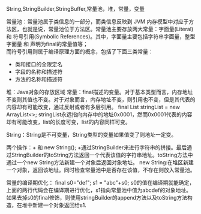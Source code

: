 String,StringBuilder,StringBuffer,常量池，堆，常量，变量

常量池：常量池属于类信息的一部分，而类信息反映到 JVM 内存模型中对应于方法区，也就是说，常量池位于方法区。常量池主要存放两大常量：字面量(Literal) 和 符号引用(Symbolic References)。其中，字面量主要包括字符串字面量，整型字面量 和 声明为final的常量值等；  
而符号引用则属于编译原理方面的概念，包括了下面三类常量：

- 类和接口的全限定名
- 字段的名称和描述符
- 方法的名称和描述符  
  
堆：Java对象的存放区域
常量：final描述的变量。对于基本类型而言，内存地址不变则其值也不变。对于对象而言，内存地址不变，则引用也不变，但是其代表的内容却有可能改变，通过反射或者有多层引用。
final List<String> stringList = new ArrayList<>;
stringList永远指向内存中的地址0x0001，然而0x0001代表的内容却有可能改变，list的长度可变，list的内容同样可变。

String：String是不可变量，String类型的变量如果值变了则地址一定变。

两个操作：+ 和 new String();
+通过StringBuilder来进行字符串的拼接。最后通过StringBuilder的toString方法返回一个代表该值的字符串地址。toString方法中通过一个new String方法新建一个对象后返回对象地址。
new String:在堆区新建一个对象，返回该地址。同时检查常量池中是否存在该值，不存在则放入常量池。  

常量的编译期优化：
final s0="def";
s1 = "abc"+s0;
s0的值在编译期就能确定，上面的两行代码会在编译期进行优化，s1指向常量池中值为abcdef的对象地址。如果去掉s0的final修饰，则使用stringBuilder的append方法以及toString方法构造，在堆中新建一个对象返回给s1.